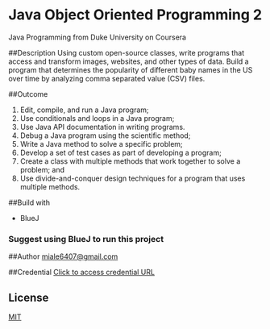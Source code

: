 # Java Object Oriented Programming 2
Java Programming from Duke University on Coursera

##Description
Using custom open-source classes, write programs that access and transform images, websites, and other types of data. 
Build a program that determines the popularity of different baby names in the US over time by analyzing comma separated value (CSV) files.

##Outcome
1. Edit, compile, and run a Java program;
2. Use conditionals and loops in a Java program;
3. Use Java API documentation in writing programs. 
4. Debug a Java program using the scientific method;
5. Write a Java method to solve a specific problem;
6. Develop a set of test cases as part of developing a program;
7. Create a class with multiple methods that work together to solve a problem; and
8. Use divide-and-conquer design techniques for a program that uses multiple methods.

##Build with
- BlueJ 
### Suggest using BlueJ to run this project

##Author
miale6407@gmail.com

##Credential 
[Click to access credential URL](https://www.coursera.org/account/accomplishments/certificate/LAAUHFGLEAR6)

## License
[MIT](https://choosealicense.com/licenses/mit/)
